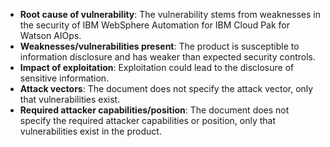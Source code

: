 - **Root cause of vulnerability**: The vulnerability stems from weaknesses in the security of IBM WebSphere Automation for IBM Cloud Pak for Watson AIOps.
- **Weaknesses/vulnerabilities present**: The product is susceptible to information disclosure and has weaker than expected security controls.
- **Impact of exploitation**: Exploitation could lead to the disclosure of sensitive information.
- **Attack vectors**: The document does not specify the attack vector, only that vulnerabilities exist.
- **Required attacker capabilities/position**: The document does not specify the required attacker capabilities or position, only that vulnerabilities exist in the product.